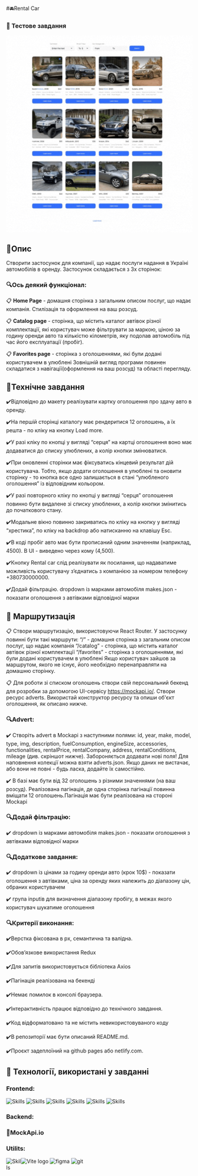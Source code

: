 #🚘Rental Car

### 👋 Тестове завдання

![Скріншот додатку](/public/readme/test-task_.gif)

## 📝Опис

Створити застосунок для компанії, що надає послуги надання в Україні автомобілів
в оренду. Застосунок складається з 3х сторінок:

### 🔍Ось деякий функціонал:

📋 **Home Page** - домашня сторінка з загальним описом послуг, що надає
компанія. Стилізація та оформлення на ваш розсуд.

📋 **Catalog page** - сторінка, що містить каталог автівок різної комплектації,
які користувач може фільтрувати за маркою, ціною за годину оренди авто та
кількістю кілометрів, яку подолав автомобіль під час його експлуатації (пробіг).

📋 **Favorites page** - cторінка з оголошеннями, які були додані користувачем в
улюблені Зовнішній вигляд програми повинен складатися з навігації(оформлення на
ваш розсуд) та області перегляду.

## 🎯Технічне завдання

✔️Відповідно до макету реалізувати картку оголошення про здачу авто в оренду.

✔️На першій сторінці каталогу має рендеритися 12 оголошень, а їх решта - по
кліку на кнопку Load more.

✔️У разі кліку по кнопці у вигляді “серця” на картці оголошення воно має
додаватися до списку улюблених, а колір кнопки змінюватися.

✔️При оновленні сторінки має фіксуватись кінцевий результат дій користувача.
Тобто, якщо додати оголошення в улюблені та оновити сторінку - то кнопка все
одно залишається в стані “улюбленого оголошення” із відповідним кольором.

✔️У разі повторного кліку по кнопці у вигляді “серця” оголошення повинно бути
видалене зі списку улюблених, а колір кнопки змінитись до початкового стану.

✔️Модальне вікно повинно закриватись по кліку на кнопку у вигляді “хрестика”, по
кліку на backdrop або натисканню на клавішу Esc.

✔️В коді пробіг авто має бути прописаний одним значенням (наприклад, 4500). В
UI - виведено через кому (4,500).

✔️Кнопку Rental car слід реалізувати як посилання, що надаватиме можливість
користувачу зʼєднатись з компанією за номером телефону +380730000000.

✔️Додай фільтрацію. dropdown із марками автомобіля makes.json - показати
оголошення з автівками відповідної марки

## 🎯 Маршрутизація

📋 Створи маршрутизацію, використовуючи React Router. У застосунку повинні бути
такі маршрути: “/” - домашня сторінка з загальним описом послуг, що надає
компанія “/catalog” - сторінка, що містить каталог автівок різної комплектації
“/favorites” - сторінка з оголошеннями, які були додані користувачем в улюблені
Якщо користувач зайшов за маршрутом, якого не існує, його необхідно
перенаправляти на домашню сторінку.

📋 Для роботи зі списком оголошень створи свій персональний бекенд для розробки
за допомогою UI-сервісу https://mockapi.io/. Створи ресурс adverts. Використай
конструктор ресурсу та опиши об'єкт оголошення, як описано нижче.

### 🔍Advert:

✔️ Створіть advert в Mockapi з наступними полями: id, year, make, model, type,
img, description, fuelConsumption, engineSize, accessories, functionalities,
rentalPrice, rentalCompany, address, rentalConditions, mileage (див. скріншот
нижче). Забороняється додавати нові поля! Для наповнення колекції можна взяти
adverts.json. Якщо даних не вистачає, або вони не повні - будь ласка, додайте їх
самостійно.

✔️ В базі має бути від 32 оголошень з різними значеннями (на ваш розсуд).
Реалізована пагінація, де одна сторінка пагінації повинна вміщати 12
оголошень.Пагінація має бути реалізована на стороні Mockapi

### 🔍Додай фільтрацію:

✔️ dropdown із марками автомобіля makes.json - показати оголошення з автівками
відповідної марки

### 🔍Додаткове завдання:

✔️ dropdown із цінами за годину оренди авто (крок 10$) - показати оголошення з
автівками, ціна за оренду яких належить до діапазону цін, обраних користувачем

✔️ група inputів для визначення діапазону пробігу, в межах якого користувач
шукатиме оголошення

### 🔍Критерії виконання:

✔️Верстка фіксована в рх, семантична та валідна.

✔️Обов’язкове використання Redux

✔️Для запитів використовується бібліотека Axios

✔️Пагінація реалізована на бекенді

✔️Немає помилок в консолі браузера.

✔️Інтерактивність працює відповідно до технічного завдання.

✔️Код відформатовано та не містить невикористовуваного коду

✔️В репозиторії має бути описаний README.md.

✔️Проєкт задеплоїний на github pages або netlify.com.

## 🔧 Технології, використані у завданні

### **Frontend**:

<p align="left"><img src="https://cdn.jsdelivr.net/gh/devicons/devicon/icons/react/react-original.svg" alt="Skills" width="40" height="40"/>  
<img src="https://cdn.jsdelivr.net/gh/devicons/devicon/icons/redux/redux-original.svg" alt="Skills" width="40" height="40"/> 
<img src="https://cdn.jsdelivr.net/gh/devicons/devicon/icons/html5/html5-original.svg" alt="Skills" width="40" height="40"/>  
<img src="https://cdn.jsdelivr.net/gh/devicons/devicon/icons/css3/css3-original.svg" alt="Skills" width="40" height="40"/>  
<img src="https://cdn.jsdelivr.net/gh/devicons/devicon/icons/javascript/javascript-original.svg" alt="Skills" width="40" height="40"/>  
<img src="https://www.vectorlogo.zone/logos/tailwindcss/tailwindcss-icon.svg" alt="Skills" width="40" height="40"/> </p>

### **Backend**:

### **💬MockApi.io**

### **Utilits**:

<p align="left" ><img width="40" src="https://vitejs.dev/logo.svg" alt="Vite logo">
<img src="https://www.vectorlogo.zone/logos/figma/figma-icon.svg" alt="figma"  width="40" height="40"/>
<img src="https://www.vectorlogo.zone/logos/git-scm/git-scm-icon.svg" alt="git"  width="40" height="40"/>
<img src="https://cdn.jsdelivr.net/gh/devicons/devicon/icons/vscode/vscode-original.svg" alt="Skills" align="left" width="40" height="40"/>
